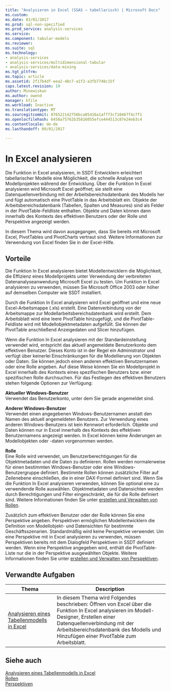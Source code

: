 ```yaml
---
title: "Analysieren in Excel (SSAS – tabellarisch) | Microsoft Docs"
ms.custom: 
ms.date: 03/01/2017
ms.prod: sql-non-specified
ms.prod_service: analysis-services
ms.service: 
ms.component: tabular-models
ms.reviewer: 
ms.suite: sql
ms.technology:
- analysis-services
- analysis-services/multidimensional-tabular
- analysis-services/data-mining
ms.tgt_pltfrm: 
ms.topic: article
ms.assetid: 2f17b4df-eea2-48c7-a1f2-a3fb7748c15f
caps.latest.revision: 19
author: Minewiskan
ms.author: owend
manager: kfile
ms.workload: Inactive
ms.translationtype: MT
ms.sourcegitcommit: 876522142756bca05416a1afff3cf10467f4c7f1
ms.openlocfilehash: 6450a75762b35816055efce444513c87e24eb3c4
ms.contentlocale: de-de
ms.lasthandoff: 09/01/2017

---
```

# <a name="analyze-in-excel"></a>In Excel analysieren
  Die Funktion in Excel analysieren, in SSDT Entwicklern erleichtert tabellarischer Modelle eine Möglichkeit, die schnelle Analyse von Modellprojekten während der Entwicklung. Über die Funktion In Excel analysieren wird Microsoft Excel geöffnet; sie stellt eine Datenquellenverbindung mit der Arbeitsbereichsdatenbank des Modells her und fügt automatisch eine PivotTable in das Arbeitsblatt ein. Objekte der Arbeitsbereichsdatenbank (Tabellen, Spalten und Measures) sind als Felder in der PivotTable-Feldliste enthalten. Objekte und Daten können dann innerhalb des Kontexts des effektiven Benutzers oder der Rolle und Perspektive angezeigt werden.  
  
 In diesem Thema wird davon ausgegangen, dass Sie bereits mit Microsoft Excel, PivotTables und PivotCharts vertraut sind. Weitere Informationen zur Verwendung von Excel finden Sie in der Excel-Hilfe.  
  
##  <a name="bkmk_benefits"></a> Vorteile  
 Die Funktion In Excel analysieren bietet Modellentwicklern die Möglichkeit, die Effizienz eines Modellprojekts unter Verwendung der verbreiteten Datenanalyseanwendung Microsoft Excel zu testen. Um Funktion in Excel analysieren zu verwenden, müssen Sie Microsoft Office 2003 oder höher auf demselben Computer wie SSDT installiert.  
  
 Durch die Funktion In Excel analysieren wird Excel geöffnet und eine neue Excel-Arbeitsmappe (.xls) erstellt. Eine Datenverbindung von der Arbeitsmappe zur Modellarbeitsbereichsdatenbank wird erstellt. Dem Arbeitsblatt wird eine leere PivotTable hinzugefügt, und die PivotTable-Feldliste wird mit Modellobjektmetadaten aufgefüllt. Sie können der PivotTable anschließend Anzeigedaten und Slicer hinzufügen.  
  
 Wenn die Funktion In Excel analysieren mit der Standardeinstellung verwendet wird, entspricht das aktuell angemeldete Benutzerkonto dem effektiven Benutzer. Dieses Konto ist in der Regel ein Administrator und verfügt über keinerlei Einschränkungen für die Modellierung von Objekten oder Daten. Sie können jedoch einen anderen effektiven Benutzernamen oder eine Rolle angeben. Auf diese Weise können Sie ein Modellprojekt in Excel innerhalb des Kontexts eines spezifischen Benutzers bzw. einer spezifischen Rolle durchsuchen. Für das Festlegen des effektiven Benutzers stehen folgende Optionen zur Verfügung:  
  
 **Aktueller Windows-Benutzer**  
 Verwendet das Benutzerkonto, unter dem Sie gerade angemeldet sind.  
  
 **Anderer Windows-Benutzer**  
 Verwendet einen angegebenen Windows-Benutzernamen anstatt den Namen des aktuell angemeldeten Benutzers. Zur Verwendung eines anderen Windows-Benutzers ist kein Kennwort erforderlich. Objekte und Daten können nur in Excel innerhalb des Kontexts des effektiven Benutzernamens angezeigt werden. In Excel können keine Änderungen an Modellobjekten oder -daten vorgenommen werden.  
  
 **Rolle**  
 Eine Rolle wird verwendet, um Benutzerberechtigungen für die Objektmetadaten und die Daten zu definieren. Rollen werden normalerweise für einen bestimmten Windows-Benutzer oder eine Windows-Benutzergruppe definiert. Bestimmte Rollen können zusätzliche Filter auf Zeilenebene einschließen, die in einer DAX-Formel definiert sind. Wenn Sie die Funktion In Excel analysieren verwenden, können Sie optional eine zu verwendende Rolle auswählen. Objektmetadaten und Datensichten werden durch Berechtigungen und Filter eingeschränkt, die für die Rolle definiert sind. Weitere Informationen finden Sie unter [erstellen und Verwalten von Rollen](../../analysis-services/tabular-models/create-and-manage-roles-ssas-tabular.md).  
  
 Zusätzlich zum effektiven Benutzer oder der Rolle können Sie eine Perspektive angeben. Perspektiven ermöglichen Modellentwicklern die Definition von Modellobjekt- und Datensichten für bestimmte Geschäftsszenarien. Standardmäßig wird keine Perspektive verwendet. Um eine Perspektive mit in Excel analysieren zu verwenden, müssen Perspektiven bereits mit dem Dialogfeld Perspektiven in SSDT definiert werden. Wenn eine Perspektive angegeben wird, enthält die PivotTable-Liste nur die in der Perspektive ausgewählten Objekte. Weitere Informationen finden Sie unter [erstellen und Verwalten von Perspektiven](../../analysis-services/tabular-models/create-and-manage-perspectives-ssas-tabular.md).  
  
##  <a name="bkmk_rt"></a> Verwandte Aufgaben  
  
|**Thema**|**Description**|  
|---------------|---------------------|  
|[Analysieren eines Tabellenmodells in Excel](../../analysis-services/tabular-models/analyze-a-tabular-model-in-excel-ssas-tabular.md)|In diesem Thema wird Folgendes beschrieben: Öffnen von Excel über die Funktion In Excel analysieren im Modell-Designer, Erstellen einer Datenquellenverbindung mit der Arbeitsbereichsdatenbank des Modells und Hinzufügen einer PivotTable zum Arbeitsblatt.|  
  
## <a name="see-also"></a>Siehe auch  
 [Analysieren eines Tabellenmodells in Excel](../../analysis-services/tabular-models/analyze-a-tabular-model-in-excel-ssas-tabular.md)   
 [Rollen](../../analysis-services/tabular-models/roles-ssas-tabular.md)   
 [Perspektiven](../../analysis-services/tabular-models/perspectives-ssas-tabular.md)  
  
  

